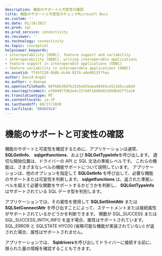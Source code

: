 ```yaml
---
description: 機能のサポートと可変性の確認
title: 機能のサポートと可変性のチェックMicrosoft Docs
ms.custom: ''
ms.date: 01/19/2017
ms.prod: sql
ms.prod_service: connectivity
ms.reviewer: ''
ms.technology: connectivity
ms.topic: conceptual
helpviewer_keywords:
- interoperability [ODBC], feature support and variability
- interoperability [ODBC], writing interoperable applications
- feature support in interoperable applications [ODBC]
- feature variability in interoperable applications [ODBC]
ms.assetid: ff45f220-9b8b-4c44-82f8-a8e9913fffea
author: David-Engel
ms.author: v-daenge
ms.openlocfilehash: 60fb6b39d7b2326a925aea40303ce52165cca8a9
ms.sourcegitcommit: e700497f962e4c2274df16d9e651059b42ff1a10
ms.translationtype: MT
ms.contentlocale: ja-JP
ms.lasthandoff: 08/17/2020
ms.locfileid: "88465914"
---
```

# <a name="checking-feature-support-and-variability"></a>機能のサポートと可変性の確認
機能のサポートと可変性を確認するために、アプリケーションは通常、 **SQLGetInfo**、 **sqlgetfunctions**、および **SQLGetTypeInfo**を呼び出します。 適切な開始位置は、ドライバーの API と SQL 文法の準拠レベルです。 これらの機能は、さまざまなレベルの機能サポートについて説明しています。 アプリケーションは、他のオプションを指定して **SQLGetInfo** を呼び出して、必要な機能のサポートまたは可変性を判断します。 **sqlgetfunctions** は、返された準拠レベルを超えて必要な関数をサポートするかどうかを判断し、 **SQLGetTypeInfo** はサポートされている SQL データ型を判別します。  
  
 アプリケーションでは、その属性を使用して **SQLSetStmtAttr** または **SQLSetConnectAttr** を呼び出すことによって、ステートメントまたは接続属性がサポートされているかどうかを判断できます。 関数が SQL_SUCCESS または SQL_SUCCESS_WITH_INFO を返す場合、属性はサポートされています。SQL_ERROR と SQLSTATE HYC00 (省略可能な機能が実装されていない) が返された場合、属性はサポートされません。  
  
 アプリケーションでは、 **Sqldrivers**を呼び出してドライバーに接続する前に、限られた量の情報を確認することもできます。
